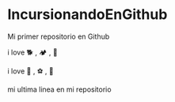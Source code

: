 # IncursionandoEnGithub

Mi primer repositorio en Github

i love 🐕 , 🏕️ , 🍕

i love  🍫 , ⚽ , 🌙

mi ultima linea  en mi repositorio 
